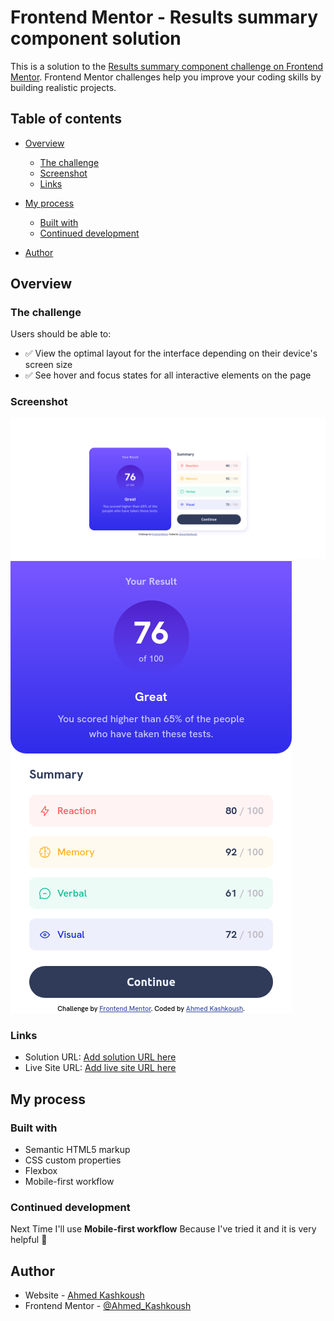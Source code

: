 # Frontend Mentor - Results summary component solution

This is a solution to the
[Results summary component challenge on Frontend Mentor](https://www.frontendmentor.io/challenges/results-summary-component-CE_K6s0maV).
Frontend Mentor challenges help you improve your coding skills by building
realistic projects.

## Table of contents

- [Overview](#overview)
  - [The challenge](#the-challenge)
  - [Screenshot](#screenshot)
  - [Links](#links)
- [My process](#my-process)

  - [Built with](#built-with)
  - [Continued development](#continued-development)

- [Author](#author)

## Overview

### The challenge

Users should be able to:

- ✅ View the optimal layout for the interface depending on their device's
  screen size
- ✅ See hover and focus states for all interactive elements on the page

### Screenshot

![Desktop Design](image.png) ![mobile Design](image-1.png)

### Links

- Solution URL: [Add solution URL here](https://your-solution-url.com)
- Live Site URL: [Add live site URL here](https://your-live-site-url.com)

## My process

### Built with

- Semantic HTML5 markup
- CSS custom properties
- Flexbox
- Mobile-first workflow

### Continued development

Next Time I'll use **Mobile-first workflow** Because I've tried it and it is
very helpful 🚀

## Author

- Website - [Ahmed Kashkoush](https://github.com/ahmad-kashkoush)
- Frontend Mentor -
  [@Ahmed_Kashkoush](https://www.frontendmentor.io/profile/ahmad-kashkoush)

